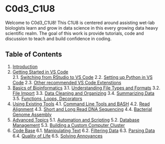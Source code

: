 # C0d3_C1U8

Welcome to C0d3_C1U8! This C1U8 is centered around assisting wet-lab biologists learn and grow in data science in this every growing data heavy scientific realm. The goal of this work is provide tutorials, code and discussion to teach and build confidence in coding. 

## Table of Contents

1. [Introduction]()
2. [Getting Started in VS Code]()  <br>
   2.1. [Switching from RStudio to VS Code]()
   2.2. [Setting up Python in VS Code]()
   2.3. [Other recommended VS Code Extenstions]()
3. [Basics of Bioinformatics]()
   3.1. [Understanding File Types and Formats]()
   3.2. [File Import]()
   3.3. [Data Cleaning and Organizing]()
   3.4. [Summarizing Data]()
   3.5. [Functions, Loops, Decorators]()
4. [Using Existing Tools]()
   4.1. [Command Line Tools and BASH]()
   4.2. [Read Alignment]()
   4.3. [Short and Long Read DNA Sequencing]()
   4.4. [Bacterial Genome Assembly]()
5. [Advanced Topics]()
   5.1. [Automation and Scripting]()
   5.2. [Database Management]()
   5.3. [Building a Custom Computer Cluster]()
6. [Code Base]()
   6.1. [Manipulating Text]()
   6.2. [Filtering Data]()
   6.3. [Parsing Data]()
   6.4. [Quality of Life]()
   6.5. [Solving Annoyances]()
